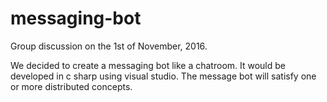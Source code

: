 # messaging-bot

Group discussion on the 1st of November, 2016.

We decided to create a messaging bot like a chatroom. It would be developed in c sharp using visual studio.
The message bot will satisfy one or more distributed concepts. 
